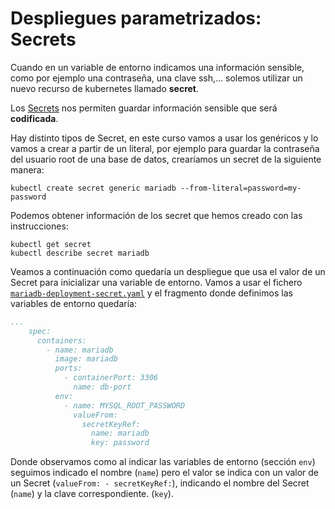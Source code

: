 # Despliegues parametrizados: Secrets

Cuando en un variable de entorno indicamos una información sensible, como por ejemplo una contraseña, una clave ssh,... solemos utilizar un nuevo recurso de kubernetes llamado **secret**.

Los [Secrets](https://kubernetes.io/docs/concepts/configuration/secret/) nos permiten guardar información sensible que será **codificada**. 

Hay distinto tipos de Secret, en este curso vamos a usar los genéricos y lo vamos a crear a partir de un literal, por ejemplo para guardar la contraseña del usuario root de una base de datos, crearíamos un secret de la siguiente manera:

    kubectl create secret generic mariadb --from-literal=password=my-password

Podemos obtener información de los secret que hemos creado con las instrucciones:

    kubectl get secret
    kubectl describe secret mariadb

Veamos a continuación como quedaría un despliegue que usa el valor de un Secret para inicializar una variable de entorno. Vamos a usar el fichero [`mariadb-deployment-secret.yaml`](files/mariadb-deployment-secret.yaml) y el fragmento donde definimos las variables de entorno quedaría:

```yaml
...
    spec:
      containers:
        - name: mariadb
          image: mariadb
          ports:
            - containerPort: 3306
              name: db-port
          env:
            - name: MYSQL_ROOT_PASSWORD
              valueFrom:
                secretKeyRef:
                  name: mariadb
                  key: password
```
Donde observamos como al indicar las variables de entorno (sección `env`) seguimos indicado el nombre (`name`) pero el valor se indica con un valor de un Secret (`valueFrom: - secretKeyRef:`), indicando el nombre del Secret (`name`) y la clave correspondiente. (`key`).